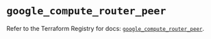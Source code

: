 # `google_compute_router_peer`

Refer to the Terraform Registry for docs: [`google_compute_router_peer`](https://registry.terraform.io/providers/hashicorp/google-beta/5.16.0/docs/resources/google_compute_router_peer).

